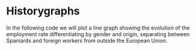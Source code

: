 # Historygraphs
In the following code we will plot a line graph showing the evolution of the employment rate differentiating by gender and origin, separating between Spaniards and foreign workers from outside the European Union. 
